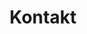 ---
title: "Kontakt"
description: Beskrivelse af hvad siden handler om.
eleventyNavigation:
  title: Kontakt
  order: 6
---